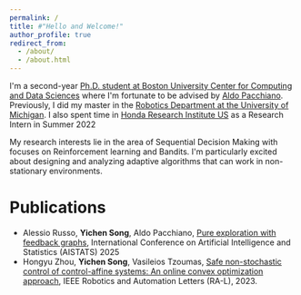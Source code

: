 ```yaml
---
permalink: /
title: #"Hello and Welcome!"
author_profile: true
redirect_from: 
  - /about/
  - /about.html
---
```


I'm a second-year [Ph.D. student at Boston University Center for Computing and Data Sciences](https://www.bu.edu/cds-faculty/explore/bu-center-for-computing-data-sciences/) where I'm fortunate to be advised by [Aldo Pacchiano](https://www.aldopacchiano.ai/). Previously, I did my master in the [Robotics Department at the University of Michigan](https://robotics.umich.edu/). I also spent time in [Honda Research Institute US](https://usa.honda-ri.com/) as a Research Intern in Summer 2022

My research interests lie in the area of Sequential Decision Making with focuses on Reinforcement learning and Bandits. I'm particularly excited about designing and analyzing adaptive algorithms that can work in non-stationary environments.  


Publications
======
- Alessio Russo, **Yichen Song**, Aldo Pacchiano, [Pure exploration with feedback graphs](https://arxiv.org/pdf/2503.07824?), 
International Conference on Artificial Intelligence and Statistics (AISTATS) 2025
- Hongyu Zhou, **Yichen Song**, Vasileios Tzoumas, [Safe non-stochastic control of control-affine systems: An online convex optimization approach](https://arxiv.org/pdf/2309.16817), IEEE Robotics and Automation Letters (RA-L), 2023.


